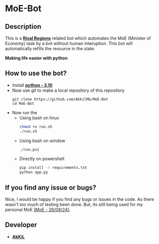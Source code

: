 # MoE-Bot

## Description

This is a **[Rival Regions](https://rivalregions.com)** related bot which automates the MoE (Minister of Economy) task by a bot without human interuption. This bot will automatically refills the resource in the state. 

**Making life easier with python**

## How to use the bot?

- Install **[python - 3.10]()** 
- Now use git to make a local repository of this repository
    ```git
    git clone https://github.com/AkkilMG/MoE-Bot
    cd MoE-Bot
    ```
- Now run the 
    - Using bash on linux
        ```bash
        chmod +x run.sh
        ./run.sh
        ```
    - Using bash on window
        ```bash
        ./run.ps1
        ```
    - Directly on powershell
        ```cmd
        pip install -r requirements.txt
        python app.py
        ```

## If you find any issue or bugs?

Nice, I would be happy if you find any bugs or issues in the code. As there wasn't too much of testing been done. But, its still being used for my personal MoE [[MoE - 26/08/24]](https://rivalregions.com/#slide/profile/2001627254).

## Developer

- **[AkKiL](https://github.com/AkKiLMG)**